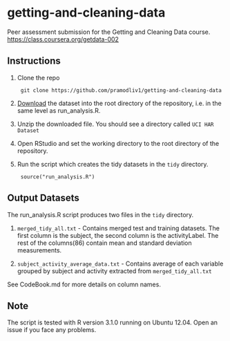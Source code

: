 getting-and-cleaning-data
=========================

Peer assessment submission for the Getting and Cleaning Data course. https://class.coursera.org/getdata-002

Instructions
------------------------

1. Clone the repo

        git clone https://github.com/pramodliv1/getting-and-cleaning-data 
        



2. [Download](https://d396qusza40orc.cloudfront.net/getdata%2Fprojectfiles%2FUCI%20HAR%20Dataset.zip) the dataset into the root directory of the repository, i.e. in the same level as run_analysis.R.

3. Unzip the downloaded file. You should see a directory called `UCI HAR Dataset`

4. Open RStudio and set the working directory to the root directory of the repository.

5. Run the script which creates the tidy datasets in the `tidy` directory. 

        source("run_analysis.R")


Output Datasets
-----------------
The run_analysis.R script produces two files in the `tidy` directory. 

1. `merged_tidy_all.txt` - Contains merged test and training datasets. The first column is the subject, the second column is the activityLabel. The rest of the columns(86) contain mean and standard deviation measurements.

2. `subject_activity_average_data.txt` - Contains average of each variable grouped by subject and activity extracted from `merged_tidy_all.txt`

See CodeBook.md for more details on column names.


Note
--------------
The script is tested with R version 3.1.0 running on Ubuntu 12.04. Open an issue 
if you face any problems.
